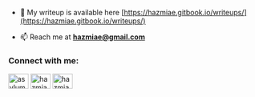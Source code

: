 - 📝 My writeup is available here [https://hazmiae.gitbook.io/writeups/](https://hazmiae.gitbook.io/writeups/)

- 📫 Reach me at **hazmiae@gmail.com**

<h3 align="left">Connect with me:</h3>
<p align="left">
<a href="https://twitter.com/asylumdx" target="blank"><img align="center" src="https://raw.githubusercontent.com/rahuldkjain/github-profile-readme-generator/master/src/images/icons/Social/twitter.svg" alt="asylumdx" height="30" width="40" /></a>
<a href="https://linkedin.com/in/hazmiae" target="blank"><img align="center" src="https://raw.githubusercontent.com/rahuldkjain/github-profile-readme-generator/master/src/images/icons/Social/linked-in-alt.svg" alt="hazmiae" height="30" width="40" /></a>
<a href="https://instagram.com/hazmiae" target="blank"><img align="center" src="https://raw.githubusercontent.com/rahuldkjain/github-profile-readme-generator/master/src/images/icons/Social/instagram.svg" alt="hazmiae" height="30" width="40" /></a>
</p>



